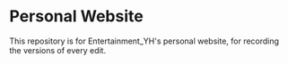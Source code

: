 # Personal Website
This repository is for Entertainment_YH's personal website, for recording the versions of every edit.
